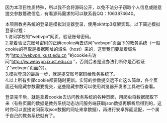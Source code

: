 因为本项目性质特殊，所以我不会将源码公开，以免不法分子窃取个人信息或随意提交参数篡改信息，有看源码需求的可以联系我QQ：1063874640。

本项目教务系统的登录是模拟浏览器登录，使用okhttp3框架实现。以下简述模拟登录过程：   
    1.访问学校的“webvpn”网页，验证账号密码。   
    2.拿着验证完账号密码的正确cookie再去访问“webvpn”页面下的教务系统（一般cookie的存取是根据网址的域名（host）来的，这里我们要拿着域名     为“http://webvpn.jxust.edu.cn ”的cookie去访问“http://jw.webvpn.jxust.edu.cn ”，否则后者是没办法判断你是否验证了“webvpn”页面的）。   
    3.模拟登录的最后一步，就是提交账号密码给教务系统了。    
    4.以上所有步骤cookie都要随时更新。实际的参数提交远不止这么简单，各个页面还有隐藏参数需要提交，这些隐藏参数可以使用浏览器开发者工具进行查看。
  
登录完毕后，就是拿着cookie去访问教务系统的各种页面，用爬虫将数据爬取下来（有些页面的数据是教务系统动态访问服务端获取json数据再解析后得到的，这时你可以直接访问获取json数据的网址来拿数据），再进行安卓界面适配，一个属于自己的教务系统就有了。
